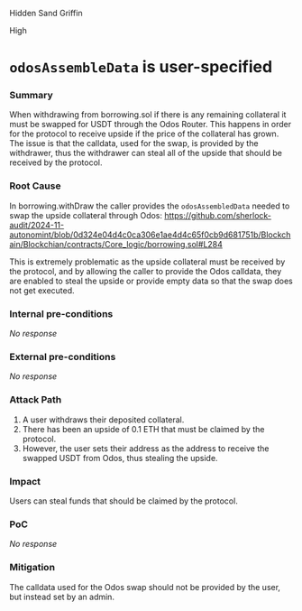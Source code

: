 Hidden Sand Griffin

High

# `odosAssembleData` is user-specified

### Summary

When withdrawing from borrowing.sol if there is any remaining collateral it must be swapped for USDT through the Odos Router. This happens in order for the protocol to receive upside if the price of the collateral has grown. The issue is that the calldata, used for the swap, is provided by the withdrawer, thus the withdrawer can steal all of the upside that should be received by the protocol.

### Root Cause

In borrowing.withDraw the caller provides the `odosAssembledData` needed to swap the upside collateral through Odos:
https://github.com/sherlock-audit/2024-11-autonomint/blob/0d324e04d4c0ca306e1ae4d4c65f0cb9d681751b/Blockchain/Blockchian/contracts/Core_logic/borrowing.sol#L284

This is extremely problematic as the upside collateral must be received by the protocol, and by allowing the caller to provide the Odos calldata, they are enabled to steal the upside or provide empty data so that the swap does not get executed.

### Internal pre-conditions

_No response_

### External pre-conditions

_No response_

### Attack Path

1. A user withdraws their deposited collateral.
2. There has been an upside of 0.1 ETH that must be claimed by the protocol.
3. However, the user sets their address as the address to receive the swapped USDT from Odos, thus stealing the upside.

### Impact

Users can steal funds that should be claimed by the protocol.

### PoC

_No response_

### Mitigation

The calldata used for the Odos swap should not be provided by the user, but instead set by an admin.